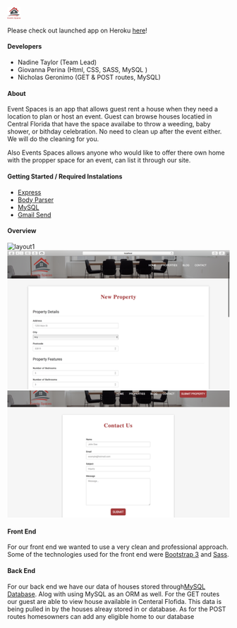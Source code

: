 <img src="public/assets/images/logo.png"  width="30">

Please check out launched app on Heroku [here](https://mysterious-spire-87732.herokuapp.com/)!

#### Developers
* Nadine Taylor (Team Lead)
* Giovanna Perina (Html, CSS, SASS, MySQL )
* Nicholas Geronimo (GET & POST routes, MySQL)

#### About 
Event Spaces is an app that allows guest rent a house when they need a location to plan or host an event. Guest can browse houses locatied in Central Florida that have the space availabe to throw a weeding, baby shower, or bithday celebration. No need to clean up after the event either. We will do the cleaning for you. 

Also Events Spaces allows anyone who would like to offer there own home with the propper space for an event, can list it through our site.

#### Getting Started / Required Instalations
* [Express](https://www.npmjs.com/package/express)
* [Body Parser](https://www.npmjs.com/package/body-parser)
* [MySQL](https://www.npmjs.com/package/mysql)
* [Gmail Send](https://www.npmjs.com/package/gmail-send)

#### Overview

![layout1](public/assets/images/pagelayout1.png)
![layout2](public/assets/images/pagelayout2.png)
![layout2](public/assets/images/pagelayout3.png)


#### Front End 
For our front end we wanted to use a very clean and professional approach. Some of the technologies used for the front end were [Bootstrap 3](http://getbootstrap.com/docs/3.3/) and [Sass](https://sass-lang.com/).

#### Back End 
For our back end we have our data of houses stored through[MySQL Database](https://www.mysql.com/). Alog with using MySQL as an ORM as well. For the GET routes our guest are able to view house available in Centeral Flofida. This data is being pulled in by the houses alreay stored in or database. As for the POST routes homesowners can add any eligible home to our database 






